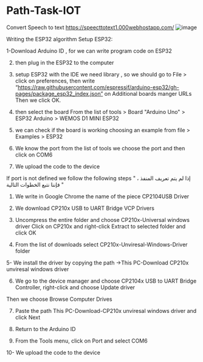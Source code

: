 # Path-Task-IOT
Convert Speech to text 
https://speecttotext1.000webhostapp.com/
![image](https://user-images.githubusercontent.com/107873476/178418982-a107e8a5-e43c-4d2c-9061-5b5be647be02.png)





Writing the ESP32 algorithm
Setup ESP32:

1-Download Arduino ID , for we can write program code on ESP32

2. then plug in the ESP32 to the computer

3.  setup ESP32 with the IDE we need library , so we should go to File > click on preferences, then write “https://raw.githubusercontent.com/espressif/arduino-esp32/gh-pages/package_esp32_index.json” on Additional boards manger URLs
  Then we click OK.
  
4. then select the board 
From the list of tools > Board "Arduino Uno" > ESP32 Arduino > WEMOS D1 MINI ESP32 

5. we can check if the board is working
 choosing an example from file > Examples > ESP32
 
7. We know the port from the list of tools we choose the port and then click on COM6

8. We upload the code to the device
 
If port is not defined we follow the following steps "
إذا لم يتم تعريف المنفذ ، فإننا نتبع الخطوات التالية "

1. We write in Google Chrome the name of the piece
 CP2104USB Driver

2. We download
CP210x USB to UART Bridge VCP Drivers

3. Uncompress the entire folder and choose CP210x-Universal
windows driver Click on CP210x and right-click 
Extract to selected folder and click OK

4. From the list of downloads select
CP210x-Unviresal-Windows-Driver folder
 
5- We install the driver by copying the path ->This PC-Download CP210x unviresal windows driver

6. We go to the device manager and choose CP2104x USB to UART Bridge Controller, right-click and choose Update driver 

Then we choose Browse Computer Drives

7. Paste the path This PC-Download-CP210x unviresal windows driver and click Next

8. Return to the Arduino ID

9. From the Tools menu, click on Port and select COM6

10- We upload the code to the device

